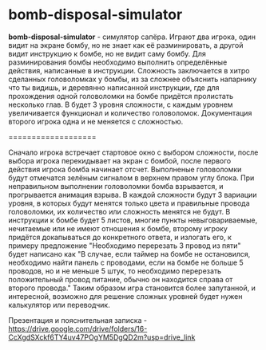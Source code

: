 # bomb-disposal-simulator 
**bomb-disposal-simulator** - симулятор сапёра. Играют два игрока, один видит на экране бомбу, но не знает как её разминировать, а другой видит инструкцию к бомбе, но не видит саму бомбу. Для разминирования бомбы необходимо выполнить определённые действия, написанные в инструкции. Сложность заключается в хитро сделанных головоломках у бомбы, из за сложнее объяснить напарнику что ты видишь, и деревянно написанной инструкции, где для прохождения одной головоломки на бомбе придётся пролистать несколько глав. В будет 3 уровня сложности, с каждым уровнем увеличивается функционал и количество головоломок. Документация второго игрока одна и не меняется с сложностью.

===================

Сначало игрока встречает стартовое окно с выбором сложности, после выбора  игрока перекидывает на экран с бомбой, после первого действия игрока бомба начинает отсчет. Выполненые головоломки будут отмечатся зелёным сигналом в верхнем правом углу блока. При неправильном выполнении головоломки бомба взрывается, и прогрывается анимация взрыва. В каждой сложности будут 3 вариации уровня, в которых будут менятся только цвета и правильные провода головоломки, их количество или сложность менятся не будут. В инструкции к бомбе будет 5 листов, многие пункты невыговариваемые, нечитаемые или не имеют отношения к бомбе, второму игроку придётся докапываться до конкретного ответа, и излогать его, к примеру предложение "Необходимо перерезать 3 провод из пяти" будет написано как "В случае, если таймер на бомбе не остановился, необходимо найти панель с проводами, если на бомбе не больше 5 проводов, но и не меньше 5 штук, то необходимо перерезать положительный провод питание, обычно он находится справа от второго провода." Таким образом игра становится более запутанной, и интересной, возможно для решение сложных уровней будет нужен калькулятор или переводчик.

Презентация  и пояснительная записка - https://drive.google.com/drive/folders/16-CcXgdSXckf6TY4uv47POgYM5DgQD2m?usp=drive_link

